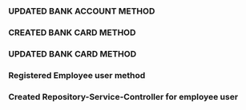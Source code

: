 ### UPDATED BANK ACCOUNT METHOD
### CREATED BANK CARD METHOD  
### UPDATED BANK CARD METHOD
### Registered Employee user method
### Created Repository-Service-Controller for employee user
